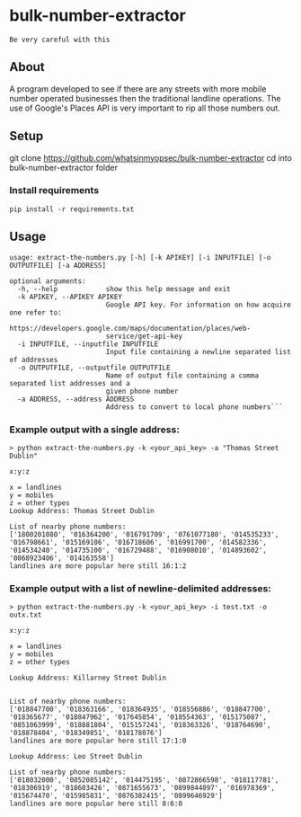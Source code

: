 ﻿# bulk-number-extractor

```
Be very careful with this
```

## About

A program developed to see if there are any streets with more mobile number operated businesses then the traditional landline operations.
The use of Google's Places API is very important to rip all those numbers out.

## Setup

git clone https://github.com/whatsinmyopsec/bulk-number-extractor
cd into bulk-number-extractor folder

### Install requirements

```
pip install -r requirements.txt
```

## Usage

````
usage: extract-the-numbers.py [-h] [-k APIKEY] [-i INPUTFILE] [-o OUTPUTFILE] [-a ADDRESS]

optional arguments:
  -h, --help            show this help message and exit
  -k APIKEY, --APIKEY APIKEY
                        Google API key. For information on how acquire one refer to:
                        https://developers.google.com/maps/documentation/places/web-
                        service/get-api-key
  -i INPUTFILE, --inputfile INPUTFILE
                        Input file containing a newline separated list of addresses
  -o OUTPUTFILE, --outputfile OUTPUTFILE
                        Name of output file containing a comma separated list addresses and a
                        given phone number
  -a ADDRESS, --address ADDRESS
                        Address to convert to local phone numbers```
````

### Example output with a single address:

```
> python extract-the-numbers.py -k <your_api_key> -a "Thomas Street Dublin"

x:y:z

x = landlines
y = mobiles
z = other types
Lookup Address: Thomas Street Dublin

List of nearby phone numbers:
['1800201080', '016364200', '016791709', '0761077180', '014535233', '016798661', '015169106', '016718606', '016991700', '014582336', '014534240', '014735100', '016729488', '016908010', '014893602', '0868923406', '014163558']
landlines are more popular here still 16:1:2
```

### Example output with a list of newline-delimited addresses:

```
> python extract-the-numbers.py -k <your_api_key> -i test.txt -o outx.txt

x:y:z

x = landlines
y = mobiles
z = other types

Lookup Address: Killarney Street Dublin


List of nearby phone numbers:
['018847700', '018363166', '018364935', '018556886', '018847700', '018365677', '018847962', '017645854', '018554363', '015175087', '0851063999', '018881804', '015157241', '018363326', '018764690', '018878404', '018349851', '018178076']
landlines are more popular here still 17:1:0

Lookup Address: Leo Street Dublin

List of nearby phone numbers:
['018032000', '0852085142', '014475195', '0872866598', '018117781', '018306919', '018603426', '0871655673', '0899844897', '016978369', '015674470', '015985831', '0876382415', '0899646929']
landlines are more popular here still 8:6:0
```
